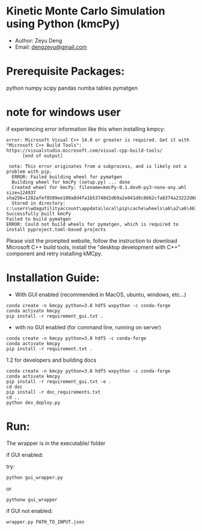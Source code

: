 # Kinetic Monte Carlo Simulation using Python (kmcPy)
- Author: Zeyu Deng
- Email: dengzeyu@gmail.com

# Prerequisite Packages:
python numpy scipy pandas numba tables pymatgen

# note for windows user

if experiencing error information like this when installing kmpcy:

```
error: Microsoft Visual C++ 14.0 or greater is required. Get it with "Microsoft C++ Build Tools": https://visualstudio.microsoft.com/visual-cpp-build-tools/
      [end of output]

 note: This error originates from a subprocess, and is likely not a problem with pip.
  ERROR: Failed building wheel for pymatgen
  Building wheel for kmcPy (setup.py) ... done
  Created wheel for kmcPy: filename=kmcPy-0.1.dev0-py3-none-any.whl size=124937 sha256=1282afef8589ee100a8d4fa1b53748d2d69a2e041d8c8662cfa8374a23222d60
  Stored in directory: c:\users\wdagutilityaccount\appdata\local\pip\cache\wheels\a6\a2\a6\4675cd18beeaea66ca25508dcaef9c1b59689e7794a770d602
Successfully built kmcPy
Failed to build pymatgen
ERROR: Could not build wheels for pymatgen, which is required to install pyproject.toml-based projects
```

Please visit the prompted website, follow the instruction to download Microsoft C++ build tools, install the "desktop development with C++" component and retry installing kMCpy. 


# Installation Guide:

- With GUI enabled (recommended in MacOS, ubuntu, windows, etc...)

```
conda create -n kmcpy python=3.8 hdf5 wxpython -c conda-forge
conda activate kmcpy
pip install -r requirement_gui.txt .
```


- with no GUI enabled (for command line, running on server)

```
conda create -n kmcpy python=3.8 hdf5 -c conda-forge
conda activate kmcpy
pip install -r requirement.txt .
```

1.2 for developers and building docs

```
conda create -n kmcpy python=3.8 hdf5 wxpython -c conda-forge
conda activate kmcpy
pip install -r requirement_gui.txt -e .
cd doc
pip install -r doc_requirements.txt
cd ..
python dev_deploy.py
```

# Run:

The wrapper is in the executable/ folder

if GUI enabled:

try:

`python gui_wrapper.py` 

or

`pythonw gui_wrapper`


if GUI not enabled:

`wrapper.py PATH_TO_INPUT.json`


